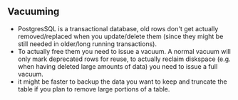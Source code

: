 ## Vacuuming

* PostgresSQL is a transactional database, old rows don't get actually
  removed/replaced when you update/delete them (since they might be still
  needed in older/long running transactions).
* To actually free them you need to issue a vacuum.  A normal vacuum will only
  mark deprecated rows for reuse, to actually reclaim diskspace (e.g. when
  having deleted large amounts of data) you need to issue a full vacuum.
* it might be faster to backup the data you want to keep and truncate the table
  if you plan to remove large portions of a table.


